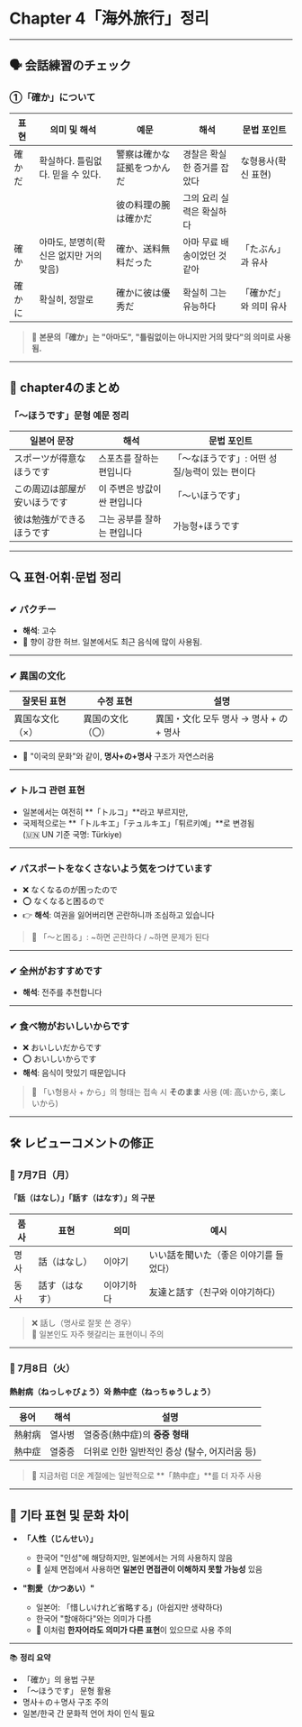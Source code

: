 # Chapter 4「海外旅行」정리

---

## 🗣 会話練習のチェック

### ①「確か」について

| 표현        | 의미 및 해석 | 예문 | 해석 | 문법 포인트 |
|-------------|----------------|------|------|-------------|
| 確かだ       | 확실하다. 틀림없다. 믿을 수 있다. | 警察は確かな証拠をつかんだ | 경찰은 확실한 증거를 잡았다 | な형용사(확신 표현) |
|              |                | 彼の料理の腕は確かだ | 그의 요리 실력은 확실하다 | |
| 確か         | 아마도, 분명히(확신은 없지만 거의 맞음) | 確か、送料無料だった | 아마 무료 배송이었던 것 같아 | 「たぶん」과 유사 |
| 確かに       | 확실히, 정말로 | 確かに彼は優秀だ | 확실히 그는 유능하다 | 「確かだ」와 의미 유사 |

> 📌 **본문의「確か」는 "아마도", "틀림없이는 아니지만 거의 맞다"의 의미로 사용됨.**

---

## 📝 chapter4のまとめ

### 「〜ほうです」문형 예문 정리

| 일본어 문장 | 해석 | 문법 포인트 |
|-------------|------|--------------|
| スポーツが得意なほうです | 스포츠를 잘하는 편입니다 | 「〜なほうです」: 어떤 성질/능력이 있는 편이다 |
| この周辺は部屋が安いほうです | 이 주변은 방값이 싼 편입니다 | 「〜いほうです」 |
| 彼は勉強ができるほうです | 그는 공부를 잘하는 편입니다 | 가능형+ほうです |

---

## 🔍 표현·어휘·문법 정리

### ✔ パクチー  
- **해석**: 고수  
- 🌿 향이 강한 허브. 일본에서도 최근 음식에 많이 사용됨.

---

### ✔ 異国の文化

| 잘못된 표현 | 수정 표현 | 설명 |
|-------------|-----------|------|
| 異国な文化（×） | 異国の文化（〇） | 異国・文化 모두 명사 → 명사 + の + 명사 |

- 📌 "이국의 문화"와 같이, **명사+の+명사** 구조가 자연스러움

---

### ✔ トルコ 관련 표현

- 일본에서는 여전히 **「トルコ」**라고 부르지만,
- 국제적으로는 **「トルキエ」「テュルキエ」「튀르키예」**로 변경됨  
  (🇺🇳 UN 기준 국명: Türkiye)

---

### ✔ パスポートをなくさないよう気をつけています

- ❌ なくなるのが困ったので  
- ⭕ なくなると困るので  
- 👉 **해석**: 여권을 잃어버리면 곤란하니까 조심하고 있습니다

> 📌 「〜と困る」: ~하면 곤란하다 / ~하면 문제가 된다

---

### ✔ 全州がおすすめです  
- **해석**: 전주를 추천합니다

---

### ✔ 食べ物がおいしいからです

- ❌ おいしいだからです  
- ⭕ おいしいからです  
- **해석**: 음식이 맛있기 때문입니다

> 📌 「い형용사 + から」의 형태는 접속 시 **そのまま** 사용 (예: 高いから, 楽しいから)

---

## 🛠 レビューコメントの修正

### 🔁 7月7日（月）

#### 「話（はなし）」「話す（はなす）」의 구분

| 품사 | 표현 | 의미 | 예시 |
|------|------|------|------|
| 명사 | 話（はなし） | 이야기 | いい話を聞いた（좋은 이야기를 들었다） |
| 동사 | 話す（はなす） | 이야기하다 | 友達と話す（친구와 이야기하다） |

> ❌ 話し（명사로 잘못 쓴 경우）  
> 📌 일본인도 자주 헷갈리는 표현이니 주의

---

### 🔁 7月8日（火）

#### 熱射病（ねっしゃびょう）와 熱中症（ねっちゅうしょう）

| 용어 | 해석 | 설명 |
|------|------|------|
| 熱射病 | 열사병 | 열중증(熱中症)의 **중증 형태** |
| 熱中症 | 열중증 | 더위로 인한 일반적인 증상 (탈수, 어지러움 등) |

> 📌 지금처럼 더운 계절에는 일반적으로 **「熱中症」**를 더 자주 사용

---

## 📌 기타 표현 및 문화 차이

- **「人性（じんせい）」**  
  - 한국어 "인성"에 해당하지만, 일본에서는 거의 사용하지 않음  
  - 📌 실제 면접에서 사용하면 **일본인 면접관이 이해하지 못할 가능성** 있음

- **"割愛（かつあい）"**  
  - 일본어: 「惜しいけれど省略する」(아쉽지만 생략하다)  
  - 한국어 "할애하다"와는 의미가 다름  
  - 📌 이처럼 **한자어라도 의미가 다른 표현**이 있으므로 사용 주의

---

📚 **정리 요약**
- 「確か」의 용법 구분
- 「〜ほうです」 문형 활용
- 명사＋の＋명사 구조 주의
- 일본/한국 간 문화적 언어 차이 인식 필요
